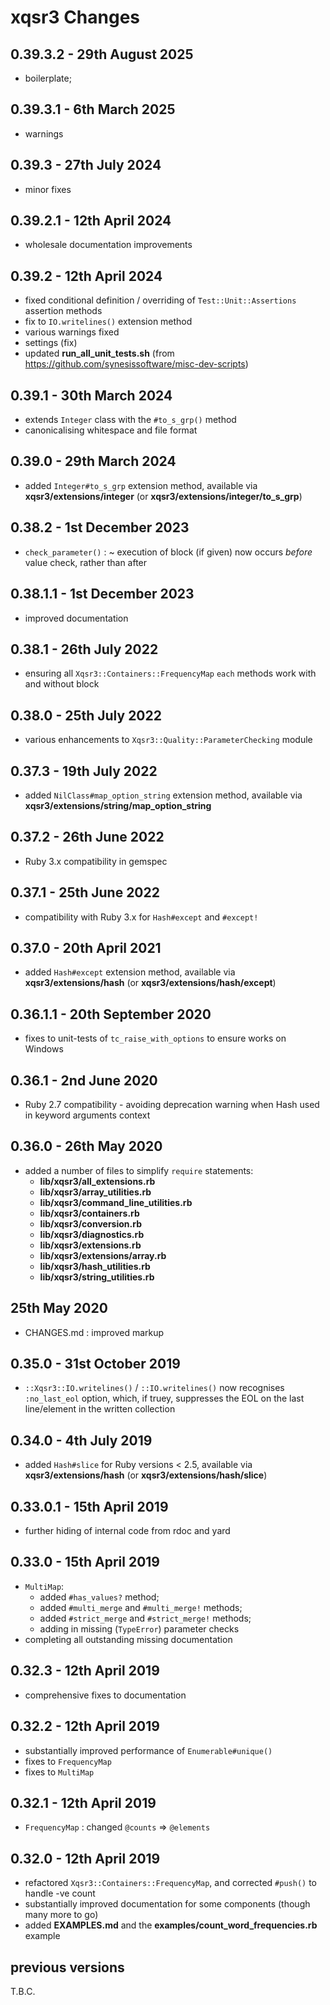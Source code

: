 # **xqsr3** Changes


## 0.39.3.2 - 29th August 2025

* boilerplate;


## 0.39.3.1 - 6th March 2025

* warnings


## 0.39.3 - 27th July 2024

* minor fixes


## 0.39.2.1 - 12th April 2024

* wholesale documentation improvements


## 0.39.2 - 12th April 2024

* fixed conditional definition / overriding of `Test::Unit::Assertions` assertion methods
* fix to `IO.writelines()` extension method
* various warnings fixed
* settings (fix)
* updated **run_all_unit_tests.sh** (from https://github.com/synesissoftware/misc-dev-scripts)


## 0.39.1 - 30th March 2024

* extends `Integer` class with the `#to_s_grp()` method
* canonicalising whitespace and file format


## 0.39.0 - 29th March 2024

* added `Integer#to_s_grp` extension method, available via **xqsr3/extensions/integer** (or **xqsr3/extensions/integer/to_s_grp**)


## 0.38.2 - 1st December 2023

* `check_parameter()` : ~ execution of block (if given) now occurs _before_ value check, rather than after


## 0.38.1.1 - 1st December 2023

* improved documentation


## 0.38.1 - 26th July 2022

* ensuring all `Xqsr3::Containers::FrequencyMap` `each` methods work with and without block


## 0.38.0 - 25th July 2022

* various enhancements to `Xqsr3::Quality::ParameterChecking` module


## 0.37.3 - 19th July 2022

* added `NilClass#map_option_string` extension method, available via **xqsr3/extensions/string/map_option_string**


## 0.37.2 - 26th June 2022

* Ruby 3.x compatibility in gemspec


## 0.37.1 - 25th June 2022

* compatibility with Ruby 3.x for `Hash#except` and `#except!`


## 0.37.0 - 20th April 2021

* added `Hash#except` extension method, available via **xqsr3/extensions/hash** (or **xqsr3/extensions/hash/except**)


## 0.36.1.1 - 20th September 2020

* fixes to unit-tests of `tc_raise_with_options` to ensure works on Windows


## 0.36.1 - 2nd June 2020

* Ruby 2.7 compatibility - avoiding deprecation warning when Hash used in keyword arguments context


## 0.36.0 - 26th May 2020

* added a number of files to simplify `require` statements:
  - **lib/xqsr3/all_extensions.rb**
  - **lib/xqsr3/array_utilities.rb**
  - **lib/xqsr3/command_line_utilities.rb**
  - **lib/xqsr3/containers.rb**
  - **lib/xqsr3/conversion.rb**
  - **lib/xqsr3/diagnostics.rb**
  - **lib/xqsr3/extensions.rb**
  - **lib/xqsr3/extensions/array.rb**
  - **lib/xqsr3/hash_utilities.rb**
  - **lib/xqsr3/string_utilities.rb**


## 25th May 2020

* CHANGES.md : improved markup


## 0.35.0 - 31st October 2019

* `::Xqsr3::IO.writelines()` / `::IO.writelines()` now recognises `:no_last_eol` option, which, if truey, suppresses the EOL on the last line/element in the written collection


## 0.34.0 - 4th July 2019

* added `Hash#slice` for Ruby versions < 2.5, available via **xqsr3/extensions/hash** (or **xqsr3/extensions/hash/slice**)


## 0.33.0.1 - 15th April 2019

* further hiding of internal code from rdoc and yard


## 0.33.0 - 15th April 2019

* `MultiMap`:
  - added `#has_values?` method;
  - added `#multi_merge` and `#multi_merge!` methods;
  - added `#strict_merge` and `#strict_merge!` methods;
  - adding in missing (`TypeError`) parameter checks
* completing all outstanding missing documentation


## 0.32.3 - 12th April 2019

* comprehensive fixes to documentation


## 0.32.2 - 12th April 2019

* substantially improved performance of `Enumerable#unique()`
* fixes to `FrequencyMap`
* fixes to `MultiMap`


## 0.32.1 - 12th April 2019

* `FrequencyMap` : changed `@counts` => `@elements`


## 0.32.0 - 12th April 2019

* refactored `Xqsr3::Containers::FrequencyMap`, and corrected `#push()` to handle -ve count
* substantially improved documentation for some components (though many more to go)
* added **EXAMPLES.md** and the **examples/count_word_frequencies.rb** example


## previous versions

T.B.C.


<!-- ########################### end of file ########################### -->

